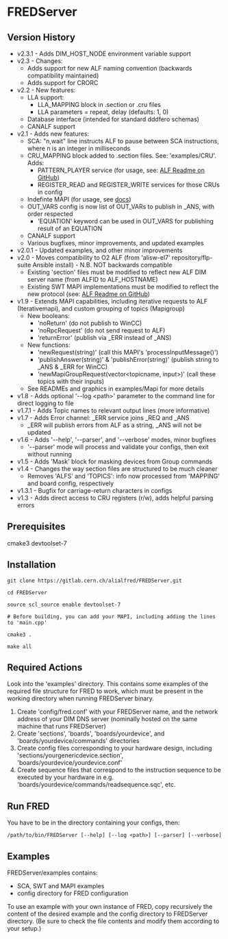 # FREDServer

## Version History
* v2.3.1 - Adds DIM_HOST_NODE environment variable support
* v2.3 - Changes:
  - Adds support for new ALF naming convention (backwards compatibility maintained)
  - Adds support for CRORC
* v2.2 - New features:
  - LLA support:
    - LLA_MAPPING block in .section or .cru files
    - LLA parameters = repeat, delay (defaults: 1, 0)
  - Database interface (intended for standard dddfero schemas)
  - CANALF support
* v2.1 - Adds new features:
  - SCA: "n,wait" line instructs ALF to pause between SCA instructions, where n is an integer in milliseconds
  - CRU_MAPPING block added to .section files. See: 'examples/CRU'. Adds:
    - PATTERN_PLAYER service (for usage, see: [ALF Readme on GitHub](https://github.com/AliceO2Group/ALF#pattern_player))
    - REGISTER_READ and REGISTER_WRITE services for those CRUs in config
  - Indefinte MAPI (for usage, see [docs](https://espace.cern.ch/alicecontrols/ALICE%20DCS%20Wiki/ALFRED%20Wiki.aspx))
  - OUT_VARS config is now list of OUT_VARs to publish in _ANS, with order respected
    - 'EQUATION' keyword can be used in OUT_VARS for publishing result of an EQUATION
  - CANALF support
  - Various bugfixes, minor improvements, and updated examples
* v2.0.1 - Updated examples, and other minor improvements
* v2.0 - Moves compatibility to O2 ALF (from 'alisw-el7' repository/flp-suite Ansible install) - N.B. NOT backwards compatible
  - Existing 'section' files must be modified to reflect new ALF DIM server name (from ALFID to ALF_HOSTNAME)
  - Existing SWT MAPI implementations must be modified to reflect the new protocol (see: [ALF Readme on GitHub](https://github.com/AliceO2Group/ALF/blob/master/README.md))
* v1.9 - Extends MAPI capabilities, including iterative requests to ALF (Iterativemapi), and custom grouping of topics (Mapigroup)
  - New booleans: 
    - 'noReturn' (do not publish to WinCC)
    - 'noRpcRequest' (do not send request to ALF)
    - 'returnError' (publish via _ERR instead of _ANS)
  - New functions: 
    - 'newRequest(string)' (call this MAPI's 'processInputMessage()')
    - 'publishAnswer(string)' & 'publishError(string)' (publish string to _ANS & _ERR for WinCC)
    - 'newMapiGroupRequest(vector<topicname, input>)' (call these topics with their inputs)
  - See READMEs and graphics in examples/Mapi for more details
* v1.8 - Adds optional '--log \<path\>' parameter to the command line for direct logging to file
* v1.7.1 - Adds Topic names to relevant output lines (more informative)
* v1.7 - Adds Error channel: _ERR service joins _REQ and _ANS
  - _ERR will publish errors from ALF as a string, _ANS will not be updated
* v1.6 - Adds '--help', '--parser', and '--verbose' modes, minor bugfixes
  - '--parser' mode will process and validate your configs, then exit without running
* v1.5 - Adds 'Mask' block for masking devices from Group commands
* v1.4 - Changes the way section files are structured to be much cleaner
  - Removes 'ALFS' and 'TOPICS': info now processed from 'MAPPING' and board config, respectively
* v1.3.1 - Bugfix for carriage-return characters in configs
* v1.3 - Adds direct access to CRU registers (r/w), adds helpful parsing errors

## Prerequisites

cmake3 devtoolset-7

## Installation

```
git clone https://gitlab.cern.ch/alialfred/FREDServer.git

cd FREDServer

source scl_source enable devtoolset-7

# Before building, you can add your MAPI, including adding the lines to 'main.cpp'

cmake3 .

make all
```

## Required Actions

Look into the 'examples' directory. This contains some examples of the required file structure for FRED to work, which must be present in the working directory when running FREDServer binary.

1. Create 'config/fred.conf' with your FREDServer name, and the network address of your DIM DNS server (nominally hosted on the same machine that runs FREDServer)
2. Create 'sections', 'boards', 'boards/yourdevice', and 'boards/yourdevice/commands' directories
3. Create config files corresponding to your hardware design, including 'sections/yourgenericdevice.section', 'boards/yourdevice/yourdevice.conf'
4. Create sequence files that correspond to the instruction sequence to be executed by your hardware in e.g. 'boards/yourdevice/commands/readsequence.sqc', etc.

## Run FRED

You have to be in the directory containing your configs, then:
```
/path/to/bin/FREDServer [--help] [--log <path>] [--parser] [--verbose]
```
## Examples

FREDServer/examples contains:
*  SCA, SWT and MAPI examples
*  config directory for FRED configuration

To use an example with your own instance of FRED, copy recursively the content of the desired example and the 
config directory to FREDServer directory. (Be sure to check the file contents and modify them according to your setup.)
